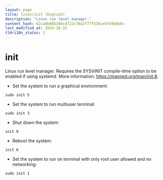 ```yaml
---
layout: page
title: linux/init (English)
description: "Linux run level manager."
content_hash: 62ca0b08b308cd722c70a2f77f526ce5fb09db6c
last_modified_at: 2024-10-25
tldri18n_status: 2
---
```

# init

Linux run level manager.
Requires the SYSVINIT compile-time option to be enabled if using systemd.
More information: <https://manned.org/man/init.8>.

- Set the system to run a graphical environment:

`sudo init 5`

- Set the system to run multiuser terminal:

`sudo init 3`

- Shut down the system:

`init 0`

- Reboot the system:

`init 6`

- Set the system to run on terminal with only root user allowed and no networking:

`sudo init 1`
